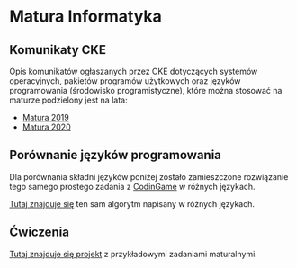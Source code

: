 # Matura Informatyka

## Komunikaty CKE

Opis komunikatów ogłaszanych przez CKE dotyczących systemów operacyjnych, pakietów programów użytkowych oraz języków programowania (środowisko programistyczne), które można stosować na maturze podzielony jest na lata:

- [Matura 2019](2019/README.md)
- [Matura 2020](https://cke.gov.pl/images/_KOMUNIKATY/20190806%20Komunikat%20o%20egzaminie%20z%20informatyki.pdf)

## Porównanie języków programowania

Dla porównania składni języków poniżej zostało zamieszczone rozwiązanie tego samego prostego zadania z [CodinGame](https://www.codingame.com/ide/puzzle/onboarding) w różnych językach.

[Tutaj znajduje się](language-comparison.md) ten sam algorytm napisany w różnych językach.

## Ćwiczenia

[Tutaj znajduje się projekt](https://github.com/dokodu/matura-informatyka/tree/master/zadania-maturalne) z przykładowymi zadaniami maturalnymi.

